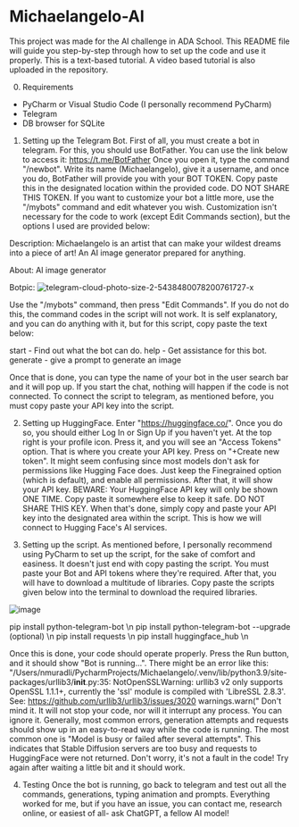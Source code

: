 # Michaelangelo-AI
This project was made for the AI challenge in ADA School.
This README file will guide you step-by-step through how to set up the code and use it properly. This is a text-based tutorial. A video based tutorial is also uploaded in the repository.

0) Requirements
- PyCharm or Visual Studio Code (I personally recommend PyCharm)
- Telegram
- DB browser for SQLite

1) Setting up the Telegram Bot.
First of all, you must create a bot in telegram. For this, you should use BotFather. You can use the link below to access it:
https://t.me/BotFather
Once you open it, type the command "/newbot". Write its name (Michaelangelo), give it a username, and once you do, BotFather will provide you with your BOT TOKEN. Copy paste this in the designated location within the provided code. DO NOT SHARE THIS TOKEN. If you want to customize your bot a little more, use the "/mybots" command and edit whatever you wish. Customization isn't necessary for the code to work (except Edit Commands section), but the options I used are provided below:

Description:
Michaelangelo is an artist that can make your wildest dreams into a piece of art! An AI image generator prepared for anything.

About:
AI image generator

Botpic:
![telegram-cloud-photo-size-2-5438480078200761727-x](https://github.com/user-attachments/assets/f4f415ad-cf2c-46e1-a176-f0689eac21a1)

Use the "/mybots" command, then press "Edit Commands". If you do not do this, the command codes in the script will not work. It is self explanatory, and you can do anything with it, but for this script, copy paste the text below:

start - Find out what the bot can do.
help - Get assistance for this bot. 
generate - give a prompt to generate an image

Once that is done, you can type the name of your bot in the user search bar and it will pop up. If you start the chat, nothing will happen if the code is not connected. To connect the script to telegram, as mentioned before, you must copy paste your API key into the script.

2) Setting up HuggingFace.
Enter "https://huggingface.co/". Once you do so, you should either Log In or Sign Up if you haven't yet. At the top right is your profile icon. Press it, and you will see an "Access Tokens" option. That is where you create your API key. Press on "+Create new token". It might seem confusing since most models don't ask for permissions like Hugging Face does. Just keep the Finegrained option (which is default), and enable all permissions. After that, it will show your API key. BEWARE: Your HuggingFace API key will only be shown ONE TIME. Copy paste it somewhere else to keep it safe. DO NOT SHARE THIS KEY.
When that's done, simply copy and paste your API key into the designated area within the script. This is how we will connect to Hugging Face's AI services.

3) Setting up the script.
As mentioned before, I personally recommend using PyCharm to set up the script, for the sake of comfort and easiness. It doesn't just end with copy pasting the script. You must paste your Bot and API tokens where they're required. After that, you will have to download a multitude of libraries. Copy paste the scripts given below into the terminal to download the required libraries.

![image](https://github.com/user-attachments/assets/573b84d4-ed61-428b-a790-9438bef23bb4)

pip install python-telegram-bot \n
pip install python-telegram-bot --upgrade (optional) \n
pip install requests \n
pip install huggingface_hub \n

Once this is done, your code should operate properly. Press the Run button, and it should show "Bot is running...". There might be an error like this:
"/Users/nmuradli/PycharmProjects/Michaelangelo/.venv/lib/python3.9/site-packages/urllib3/__init__.py:35: NotOpenSSLWarning: urllib3 v2 only supports OpenSSL 1.1.1+, currently the 'ssl' module is compiled with 'LibreSSL 2.8.3'. See: https://github.com/urllib3/urllib3/issues/3020
  warnings.warn("
Don't mind it. It will not stop your code, nor will it interrupt any process. You can ignore it. Generally, most common errors, generation attempts and requests should show up in an easy-to-read way while the code is running. The most common one is "Model is busy or failed after several attempts". This indicates that Stable Diffusion servers are too busy and requests to HuggingFace were not returned. Don't worry, it's not a fault in the code! Try again after waiting a little bit and it should work.

4) Testing
Once the bot is running, go back to telegram and test out all the commands, generations, typing animation and prompts. Everything worked for me, but if you have an issue, you can contact me, research online, or easiest of all- ask ChatGPT, a fellow AI model!



